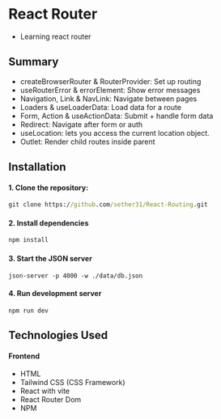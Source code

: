 # React Router

* Learning react router

## Summary
- createBrowserRouter & RouterProvider: Set up routing
- useRouterError & errorElement: Show error messages
- Navigation, Link & NavLink: Navigate between pages
- Loaders & useLoaderData: Load data for a route
- Form, Action & useActionData: Submit + handle form data
- Redirect: Navigate after form or auth
- useLocation: lets you access the current location object.
- Outlet: Render child routes inside parent
  

## Installation

#### 1. **Clone the repository:**
```cmd
git clone https://github.com/sether31/React-Routing.git
```
#### 2. **Install dependencies**
```cmd
npm install
```
#### 3. **Start the JSON server**
```
json-server -p 4000 -w ./data/db.json
```
#### 4. **Run development server**
```
npm run dev
```

## Technologies Used
#### Frontend
  + HTML
  + Tailwind CSS (CSS Framework)
  + React with vite
  + React Router Dom
  + NPM